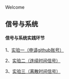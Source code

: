 Welcome

## 信号与系统

#### 信号与系统实践环节

1、[实验一（申请github账号）](https://github.com/1463799058/1463799058.github.io/blob/main/%E5%AE%9E%E9%AA%8C%E4%B8%80%EF%BC%88%E7%94%B3%E8%AF%B7github%E8%B4%A6%E5%8F%B7%EF%BC%89)

2、[实验二（连续时间信号）](https://github.com/xtyzuishuai/xtyzuishuai.github.io/blob/main/实验二.md)

3、[实验三（离散时间信号）](https://github.com/xtyzuishuai/xtyzuishuai.github.io/blob/main/实验三.md)
